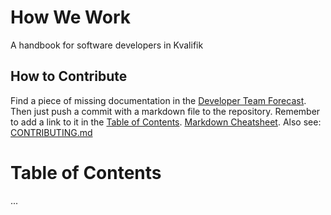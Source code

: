 # How We Work
A handbook for software developers in Kvalifik

## How to Contribute
Find a piece of missing documentation in the [Developer Team Forecast](https://app.forecast.it/project/P-305/workflow). Then just push a commit with a markdown file to the repository. Remember to add a link to it in the [Table of Contents](#table-of-contents). [Markdown Cheatsheet](https://github.com/adam-p/markdown-here/wiki/Markdown-Cheatsheet).
Also see: [CONTRIBUTING.md](CONTRIBUTING.md)

# Table of Contents
...
